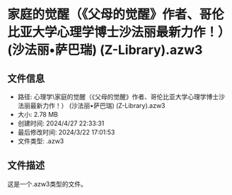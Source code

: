 ﻿# 家庭的觉醒（《父母的觉醒》作者、哥伦比亚大学心理学博士沙法丽最新力作！） (沙法丽•萨巴瑞) (Z-Library).azw3

## 文件信息
- 路径: 心理学\家庭的觉醒（《父母的觉醒》作者、哥伦比亚大学心理学博士沙法丽最新力作！） (沙法丽•萨巴瑞) (Z-Library).azw3
- 大小: 2.78 MB
- 创建时间: 2024/4/27 22:33:31
- 最后修改时间: 2024/3/22 17:01:53
- 文件类型: .azw3

## 文件描述
这是一个.azw3类型的文件。

